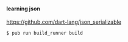 #### learning json

https://github.com/dart-lang/json_serializable

```
$ pub run build_runner build
```